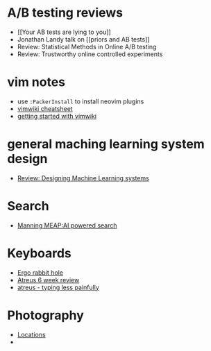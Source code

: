 # A/B testing reviews
   * [[Your AB tests are lying to you]]
   * Jonathan Landy talk on [[priors and AB tests]]
   * Review: Statistical Methods in Online A/B testing
   * Review: Trustworthy online controlled experiments
# vim notes
   * use `:PackerInstall` to install neovim plugins
   * [vimwiki cheatsheet](http://thedarnedestthing.com/vimwiki%20cheatsheet)
   * [getting started with vimwiki](https://blog.mague.com/?p=602)
# general maching learning system design
   * [Review: Designing Machine Learning systems](review/systems/designing_ml_systems.md)
# Search
   * [Manning MEAP:AI powered search](review/search/ai_powered_search.md)
# Keyboards
   * [Ergo rabbit hole](https://blog.scottlogic.com/2020/10/09/ergo-rabbit-hole.html)
   * [Atreus 6 week review](https://www.codesections.com/blog/atreus-review/)
   * [atreus - typing less painfully](https://fpsvogel.com/posts/2021/keyboardio-atreus)
# Photography
   * [Locations](photo/locations.md)
   * 
